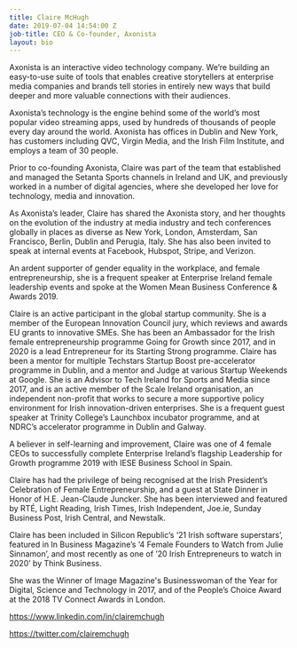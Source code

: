 ```yaml
---
title: Claire McHugh
date: 2019-07-04 14:54:00 Z
job-title: CEO & Co-founder, Axonista
layout: bio
---
```


<p>Axonista is an interactive video technology company. We’re building an easy-to-use suite of tools that enables creative storytellers at enterprise media companies and brands tell stories in entirely new ways that build deeper and more valuable connections with their audiences.</p>

<p>Axonista’s technology is the engine behind some of the world’s most popular video streaming apps, used by hundreds of thousands of people every day around the world. Axonista has offices in Dublin and New York, has customers including QVC, Virgin Media, and the Irish Film Institute, and employs a team of 30 people.</p>

<p>Prior to co-founding Axonista, Claire was part of the team that established and managed the Setanta Sports channels in Ireland and UK, and previously worked in a number of digital agencies, where she developed her love for technology, media and innovation.</p>

<p>As Axonista’s leader, Claire has shared the Axonista story, and her thoughts on the evolution of the industry at media industry and tech conferences globally in places as diverse as New York, London, Amsterdam, San Francisco, Berlin, Dublin and Perugia, Italy. She has also been invited to speak at internal events at Facebook, Hubspot, Stripe, and Verizon.</p>

<p>An ardent supporter of gender equality in the workplace, and female entrepreneurship, she is a frequent speaker at Enterprise Ireland female leadership events and spoke at the Women Mean Business Conference & Awards 2019.</p>

<p>Claire is an active participant in the global startup community. She is a member of the European Innovation Council jury, which reviews and awards EU grants to innovative SMEs. She has been an Ambassador for the Irish female entrepreneurship programme Going for Growth since 2017, and in 2020 is a lead Entrepreneur for its Starting Strong programme. Claire has been a mentor for multiple Techstars Startup Boost pre-accelerator programme in Dublin, and a mentor and Judge at various Startup Weekends at Google. She is an Advisor to Tech Ireland for Sports and Media since 2017, and is an active member of the Scale Ireland organisation, an independent non-profit that works to secure a more supportive policy environment for Irish innovation-driven enterprises. She is a frequent guest speaker at Trinity College’s Launchbox incubator programme, and at NDRC’s accelerator programme in Dublin and Galway.</p>

<p>A believer in self-learning and improvement, Claire was one of 4 female CEOs to successfully complete Enterprise Ireland’s flagship Leadership for Growth programme 2019 with IESE Business School in Spain.</p>

<p>Claire has had the privilege of being recognised at the Irish President’s Celebration of Female Entrepreneurship, and a guest at State Dinner in Honor of H.E. Jean-Claude Juncker. She has been interviewed and featured by RTÉ, Light Reading, Irish Times, Irish Independent, Joe.ie, Sunday Business Post, Irish Central, and Newstalk.</p>

<p>Claire has been included in Silicon Republic’s ‘21 Irish software superstars’, featured in In Business Magazine’s ‘4 Female Founders to Watch from Julie Sinnamon’, and most recently as one of ’20 Irish Entrepreneurs to watch in 2020’ by Think Business.</p>

<p>She was the Winner of Image Magazine's Businesswoman of the Year for Digital, Science and Technology in 2017, and of the People’s Choice Award at the 2018 TV Connect Awards in London.</p>

<a href="https://www.linkedin.com/in/clairemchugh/" target="_blank" title="Claire McHugh LinkedIn profile">https://www.linkedin.com/in/clairemchugh</a>

<a href="https://twitter.com/clairemchugh" target="_blank" title="Claire McHugh Twitter profile">https://twitter.com/clairemchugh</a>